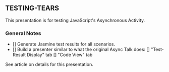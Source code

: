 ## TESTING-TEARS

This presentation is for testing JavaScript's Asynchronous Activity.

### General Notes

- [] Generate Jasmine test results for all scenarios.
- [] Build a presenter similar to what the original Async Talk does:
    [] "Test-Result Display" tab
    [] "Code View" tab

See article on details for this presentation.
